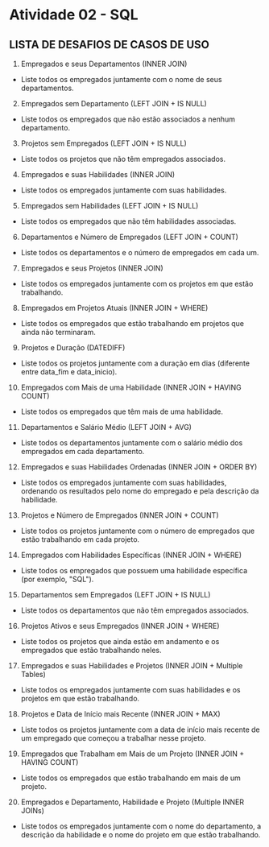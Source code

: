 # Atividade 02 - SQL

## LISTA DE DESAFIOS DE CASOS DE USO

1. Empregados e seus Departamentos (INNER JOIN)
- Liste todos os empregados juntamente com o nome de seus departamentos.
2. Empregados sem Departamento (LEFT JOIN + IS NULL)
- Liste todos os empregados que não estão associados a nenhum departamento.
3. Projetos sem Empregados (LEFT JOIN + IS NULL)
- Liste todos os projetos que não têm empregados associados.
4. Empregados e suas Habilidades (INNER JOIN)
- Liste todos os empregados juntamente com suas habilidades.
5. Empregados sem Habilidades (LEFT JOIN + IS NULL)
- Liste todos os empregados que não têm habilidades associadas.
6. Departamentos e Número de Empregados (LEFT JOIN + COUNT)
- Liste todos os departamentos e o número de empregados em cada um.
7. Empregados e seus Projetos (INNER JOIN)
- Liste todos os empregados juntamente com os projetos em que estão trabalhando.
8. Empregados em Projetos Atuais (INNER JOIN + WHERE)
- Liste todos os empregados que estão trabalhando em projetos que ainda não
terminaram.
9. Projetos e Duração (DATEDIFF)
- Liste todos os projetos juntamente com a duração em dias (diferente entre data_fim
e data_inicio).
10. Empregados com Mais de uma Habilidade (INNER JOIN + HAVING COUNT)
- Liste todos os empregados que têm mais de uma habilidade.
11. Departamentos e Salário Médio (LEFT JOIN + AVG)
- Liste todos os departamentos juntamente com o salário médio dos empregados
em cada departamento.
12. Empregados e suas Habilidades Ordenadas (INNER JOIN + ORDER BY)
- Liste todos os empregados juntamente com suas habilidades, ordenando os
resultados pelo nome do empregado e pela descrição da habilidade.
13. Projetos e Número de Empregados (INNER JOIN + COUNT)

- Liste todos os projetos juntamente com o número de empregados que estão
trabalhando em cada projeto.
14. Empregados com Habilidades Específicas (INNER JOIN + WHERE)
- Liste todos os empregados que possuem uma habilidade específica (por exemplo,
"SQL").
15. Departamentos sem Empregados (LEFT JOIN + IS NULL)
- Liste todos os departamentos que não têm empregados associados.
16. Projetos Ativos e seus Empregados (INNER JOIN + WHERE)
- Liste todos os projetos que ainda estão em andamento e os empregados que
estão trabalhando neles.
17. Empregados e suas Habilidades e Projetos (INNER JOIN + Multiple Tables)
- Liste todos os empregados juntamente com suas habilidades e os projetos em que
estão trabalhando.
18. Projetos e Data de Início mais Recente (INNER JOIN + MAX)
- Liste todos os projetos juntamente com a data de início mais recente de um
empregado que começou a trabalhar nesse projeto.
19. Empregados que Trabalham em Mais de um Projeto (INNER JOIN + HAVING
COUNT)
- Liste todos os empregados que estão trabalhando em mais de um projeto.
20. Empregados e Departamento, Habilidade e Projeto (Multiple INNER JOINs)
- Liste todos os empregados juntamente com o nome do departamento, a descrição
da habilidade e o nome do projeto em que estão trabalhando.